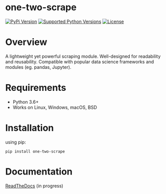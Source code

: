 one-two-scrape
==============

[![PyPi Version](https://img.shields.io/pypi/v/one-two-scrape)](https://pypi.org/project/one-two-scrape/)
[![Supported Python Versions](https://img.shields.io/pypi/pyversions/one-two-scrape.svg)](https://pypi.org/project/one-two-scrape/)
[![License](https://img.shields.io/github/license/ssripilaipong/otscrape)](https://github.com/SSripilaipong/otscrape/blob/master/LICENSE.md)

# Overview
A lightweight yet powerful scraping module. Well-designed for readability and reusability. 
Compatible with popular data science frameworks and modules (eg. pandas, Jupyter).

# Requirements
- Python 3.6+
- Works on Linux, Windows, macOS, BSD

# Installation
using pip:
```
pip install one-two-scrape
```

# Documentation
[ReadTheDocs](https://otscrape.readthedocs.io/) (in progress)
